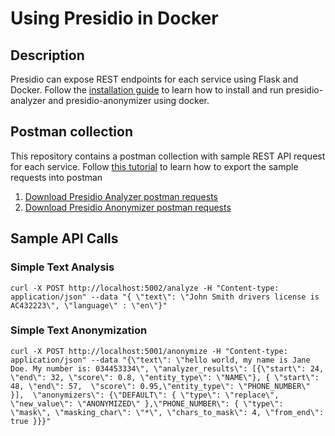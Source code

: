 # Using Presidio in Docker

## Description

Presidio can expose REST endpoints for each service using Flask and Docker. Follow the [installation guide](https://github.com/microsoft/presidio/blob/V2/docs/installation.md#using-docker) to learn how to install and run presidio-analyzer and presidio-anonymizer using docker.

## Postman collection

This repository contains a postman collection with sample REST API request for each service. Follow [this tutorial](https://learning.postman.com/docs/getting-started/importing-and-exporting-data/#importing-data-into-postman) to learn how to export the sample requests into postman

1. <a href="PresidioAnalyzer.postman_collection.json" download>Download Presidio Analyzer postman requests</a>
2. <a href="PresidioAnonymizer.postman_collection.json" download>Download Presidio Anonymizer postman requests</a>

## Sample API Calls

### Simple Text Analysis

```curl
curl -X POST http://localhost:5002/analyze -H "Content-type: application/json" --data "{ \"text\": \"John Smith drivers license is AC432223\", \"language\" : \"en\"}"
```

### Simple Text Anonymization

```curl
curl -X POST http://localhost:5001/anonymize -H "Content-type: application/json" --data "{\"text\": \"hello world, my name is Jane Doe. My number is: 034453334\", \"analyzer_results\": [{\"start\": 24, \"end\": 32, \"score\": 0.8, \"entity_type\": \"NAME\"}, { \"start\": 48, \"end\": 57,  \"score\": 0.95,\"entity_type\": \"PHONE_NUMBER\" }],  \"anonymizers\": {\"DEFAULT\": { \"type\": \"replace\", \"new_value\": \"ANONYMIZED\" },\"PHONE_NUMBER\": { \"type\": \"mask\", \"masking_char\": \"*\", \"chars_to_mask\": 4, \"from_end\": true }}}"
```
